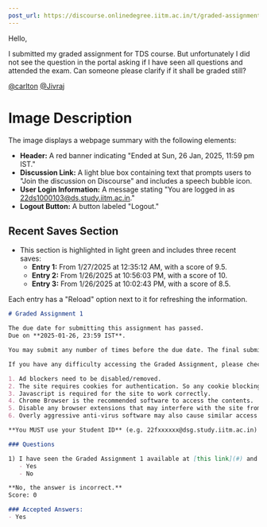 ```yaml
---
post_url: https://discourse.onlinedegree.iitm.ac.in/t/graded-assignment-1-submission-not-shown/165396/1
---
```

Hello,

I submitted my graded assignment for TDS course. But unfortunately I did not see the question in the portal asking if I have seen all questions and attended the exam. Can someone please clarify if it shall be graded still?

[@carlton](/u/carlton) [@Jivraj](/u/jivraj)

# Image Description

The image displays a webpage summary with the following elements:

- **Header:** A red banner indicating "Ended at Sun, 26 Jan, 2025, 11:59 pm IST."
- **Discussion Link:** A light blue box containing text that prompts users to "Join the discussion on Discourse" and includes a speech bubble icon.
- **User Login Information:** A message stating "You are logged in as 22ds1000103@ds.study.iitm.ac.in."
- **Logout Button:** A button labeled "Logout."
  
## Recent Saves Section

- This section is highlighted in light green and includes three recent saves:
  - **Entry 1:** From 1/27/2025 at 12:35:12 AM, with a score of 9.5.
  - **Entry 2:** From 1/26/2025 at 10:56:03 PM, with a score of 10.
  - **Entry 3:** From 1/26/2025 at 10:02:43 PM, with a score of 8.5.
  
Each entry has a "Reload" option next to it for refreshing the information.

```markdown
# Graded Assignment 1

The due date for submitting this assignment has passed.  
Due on **2025-01-26, 23:59 IST**.

You may submit any number of times before the due date. The final submission will be considered for grading.

If you have any difficulty accessing the Graded Assignment, please check the following causes:

1. Ad blockers need to be disabled/removed.
2. The site requires cookies for authentication. So any cookie blocking/tracker blocking extensions or software may prevent access.
3. Javascript is required for the site to work correctly.
4. Chrome Browser is the recommended software to access the contents.
5. Disable any browser extensions that may interfere with the site from working correctly.
6. Overly aggressive anti-virus software may also cause similar access problems.

**You MUST use your Student ID** (e.g. 22fxxxxxx@dsg.study.iitm.ac.in) to do the Graded Assignment, otherwise your score will not be considered for evaluation.

### Questions

1) I have seen the Graded Assignment 1 available at [this link](#) and have attempted it.  
   - Yes  
   - No  

**No, the answer is incorrect.**  
Score: 0

### Accepted Answers:
- Yes
```